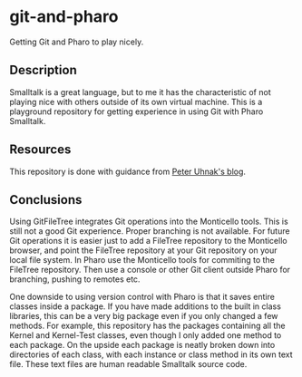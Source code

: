 # git-and-pharo
Getting Git and Pharo to play nicely.

## Description
Smalltalk is a great language, but to me it has the characteristic of not playing nice with others outside of its own virtual machine. This is a playground repository for getting experience in using Git with Pharo Smalltalk.

## Resources
This repository is done with guidance from [Peter Uhnak's blog](https://www.peteruhnak.com/blog/2016/07/25/how-to-use-git-and-github-with-pharo/).

## Conclusions
Using GitFileTree integrates Git operations into the Monticello tools. This is still not a good Git experience. Proper branching is not available. For future Git operations it is easier just to add a FileTree repository to the Monticello browser, and point the FileTree repository at your Git repository on your local file system. In Pharo use the Monticello tools for commiting to the FileTree repository. Then use a console or other Git client outside Pharo for branching, pushing to remotes etc.

One downside to using version control with Pharo is that it saves entire classes inside a package. If you have made additions to the built in class libraries, this can be a very big package even if you only changed a few methods. For example, this repository has the packages containing all the Kernel and Kernel-Test classes, even though I only added one method to each package. On the upside each package is neatly broken down into directories of each class, with each instance or class method in its own text file. These text files are human readable Smalltalk source code.
